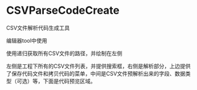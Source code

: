 # CSVParseCodeCreate
CSV文件解析代码生成工具

编辑器tool中使用

使用递归获取所有CSV文件的路径，并绘制在左侧

左侧是工程下所有的CSV文件列表，并提供搜索框，右侧是解析部分，上边提供了保存代码文件和拷贝代码的菜单，中间是CSV文件预解析出来的字段、数据类型（可选）等，下面是代码预览区域。
